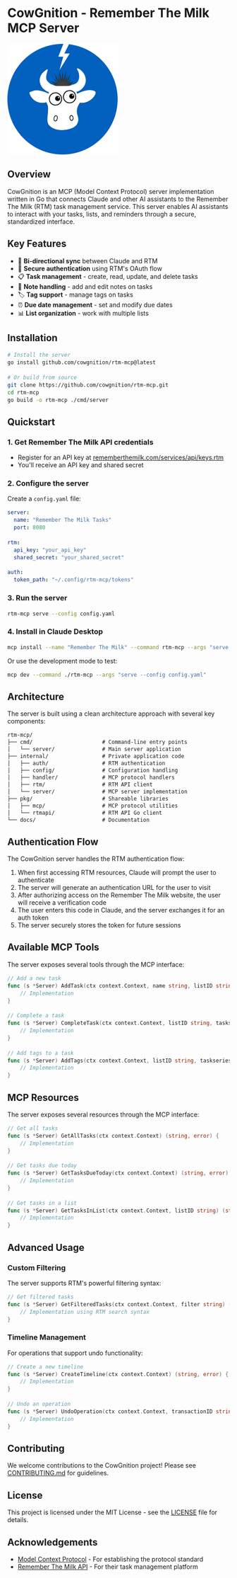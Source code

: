 # CowGnition - Remember The Milk MCP Server

![CowGnition Logo](/media/cowgnition_logo.png)

## Overview

CowGnition is an MCP (Model Context Protocol) server implementation written in Go that connects Claude and other AI assistants to the Remember The Milk (RTM) task management service. This server enables AI assistants to interact with your tasks, lists, and reminders through a secure, standardized interface.

## Key Features

- 🔄 **Bi-directional sync** between Claude and RTM
- 🔐 **Secure authentication** using RTM's OAuth flow
- 📋 **Task management** - create, read, update, and delete tasks
- 📝 **Note handling** - add and edit notes on tasks
- 🏷️ **Tag support** - manage tags on tasks
- ⏰ **Due date management** - set and modify due dates
- 📊 **List organization** - work with multiple lists

## Installation

```bash
# Install the server
go install github.com/cowgnition/rtm-mcp@latest

# Or build from source
git clone https://github.com/cowgnition/rtm-mcp.git
cd rtm-mcp
go build -o rtm-mcp ./cmd/server
```

## Quickstart

### 1. Get Remember The Milk API credentials

- Register for an API key at [rememberthemilk.com/services/api/keys.rtm](https://www.rememberthemilk.com/services/api/keys.rtm)
- You'll receive an API key and shared secret

### 2. Configure the server

Create a `config.yaml` file:

```yaml
server:
  name: "Remember The Milk Tasks"
  port: 8080

rtm:
  api_key: "your_api_key"
  shared_secret: "your_shared_secret"

auth:
  token_path: "~/.config/rtm-mcp/tokens"
```

### 3. Run the server

```bash
rtm-mcp serve --config config.yaml
```

### 4. Install in Claude Desktop

```bash
mcp install --name "Remember The Milk" --command rtm-mcp --args "serve --config config.yaml"
```

Or use the development mode to test:

```bash
mcp dev --command ./rtm-mcp --args "serve --config config.yaml"
```

## Architecture

The server is built using a clean architecture approach with several key components:

```
rtm-mcp/
├── cmd/                      # Command-line entry points
│   └── server/               # Main server application
├── internal/                 # Private application code
│   ├── auth/                 # RTM authentication 
│   ├── config/               # Configuration handling
│   ├── handler/              # MCP protocol handlers
│   ├── rtm/                  # RTM API client
│   └── server/               # MCP server implementation
├── pkg/                      # Shareable libraries
│   ├── mcp/                  # MCP protocol utilities
│   └── rtmapi/               # RTM API Go client
└── docs/                     # Documentation
```

## Authentication Flow

The CowGnition server handles the RTM authentication flow:

1. When first accessing RTM resources, Claude will prompt the user to authenticate
2. The server will generate an authentication URL for the user to visit
3. After authorizing access on the Remember The Milk website, the user will receive a verification code
4. The user enters this code in Claude, and the server exchanges it for an auth token
5. The server securely stores the token for future sessions

## Available MCP Tools

The server exposes several tools through the MCP interface:

```go
// Add a new task
func (s *Server) AddTask(ctx context.Context, name string, listID string, dueDate string) (string, error) {
    // Implementation
}

// Complete a task
func (s *Server) CompleteTask(ctx context.Context, listID string, taskseriesID string, taskID string) (string, error) {
    // Implementation
}

// Add tags to a task
func (s *Server) AddTags(ctx context.Context, listID string, taskseriesID string, taskID string, tags []string) (string, error) {
    // Implementation
}
```

## MCP Resources

The server exposes several resources through the MCP interface:

```go
// Get all tasks
func (s *Server) GetAllTasks(ctx context.Context) (string, error) {
    // Implementation
}

// Get tasks due today
func (s *Server) GetTasksDueToday(ctx context.Context) (string, error) {
    // Implementation
}

// Get tasks in a list
func (s *Server) GetTasksInList(ctx context.Context, listID string) (string, error) {
    // Implementation
}
```

## Advanced Usage

### Custom Filtering

The server supports RTM's powerful filtering syntax:

```go
// Get filtered tasks
func (s *Server) GetFilteredTasks(ctx context.Context, filter string) (string, error) {
    // Implementation using RTM search syntax
}
```

### Timeline Management

For operations that support undo functionality:

```go
// Create a new timeline
func (s *Server) CreateTimeline(ctx context.Context) (string, error) {
    // Implementation
}

// Undo an operation
func (s *Server) UndoOperation(ctx context.Context, transactionID string) (string, error) {
    // Implementation
}
```

## Contributing

We welcome contributions to the CowGnition project! Please see [CONTRIBUTING.md](CONTRIBUTING.md) for guidelines.

## License

This project is licensed under the MIT License - see the [LICENSE](LICENSE) file for details.

## Acknowledgements

- [Model Context Protocol](https://modelcontextprotocol.io/) - For establishing the protocol standard
- [Remember The Milk API](https://www.rememberthemilk.com/services/api/) - For their task management platform